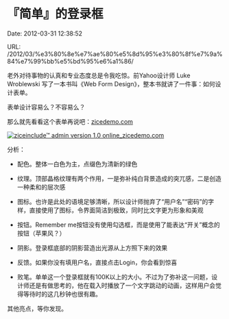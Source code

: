 # 『简单』的登录框

Date: 2012-03-31 12:38:52

URL: /2012/03/%e3%80%8e%e7%ae%80%e5%8d%95%e3%80%8f%e7%9a%84%e7%99%bb%e5%bd%95%e6%a1%86/

老外对待事物的认真和专业态度总是令我吃惊。前Yahoo设计师 Luke Wroblewski 写了一本书叫《Web Form Design》，整本书就讲了一件事：如何设计表单。

表单设计容易么？不容易么？

那么就先看看这个表单再说吧：[zicedemo.com][1]

[![ziceinclude™ admin version 1.0 online\_zicedemo.com][image-1]][2]

分析：

*   配色。整体一白色为主，点缀色为清新的绿色

*   纹理。顶部晶格纹理有两个作用，一是弥补纯白背景造成的突兀感，二是创造一种柔和的层次感

*   图标。也许是此处的语境足够清晰，所以设计师抛弃了“用户名”“密码”的字样，直接使用了图标，令界面简洁到极致，同时比文字更为形象和美观

*   按钮。Remember me按钮没有使用勾选框，而是使用了能表达“开关”概念的按钮（苹果风？）

*   阴影。登录框底部的阴影营造出光源从上方照下来的效果

*   反馈。如果你没有填用户名，直接点击Login，你会看到惊喜

*   败笔。单单这一个登录框就有100K以上的大小。不过为了弥补这一问题，设计师还是有做思考的，他在载入时播放了一个文字跳动的动画，这样用户会觉得等待时的这几秒钟也很有趣。

其他亮点，等你发现。

[1]:	http://zicedemo.com/
[2]:	http://zicedemo.com

[image-1]:	http://www.frankfang.com/wp-content/uploads/2012/03/ziceinclude-admin-version-1.0-online_zicedemo.com_.png "ziceinclude™ admin version 1.0 online_zicedemo.com"